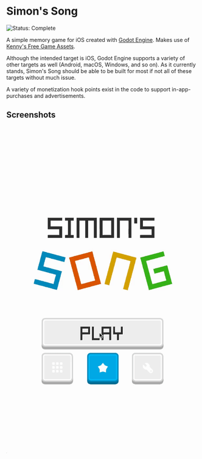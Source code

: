 # Simon's Song

![Status: Complete](https://img.shields.io/badge/Status-Complete-green.svg)

A simple memory game for iOS created with [Godot Engine](https://godotengine.org/). Makes use of [Kenny's Free Game Assets](https://kenney.nl/assets).

Although the intended target is iOS, Godot Engine supports a variety of other targets as well (Android, macOS, Windows, and so on). As it currently stands, Simon's Song should be able to be built for most if not all of these targets without much issue.

A variety of monetization hook points exist in the code to support in-app-purchases and advertisements.

## Screenshots

<p align="center">
  <img src="https://raw.githubusercontent.com/lukehollenback/simons-song/master/screenshots/2020.4.13%20%E2%80%93%20Simon's%20Song%20%E2%80%93%20Basic%20Gameplay.gif" alt="2020.4.13 – Simon's Song – Basic Gameplay"/>
</p>
